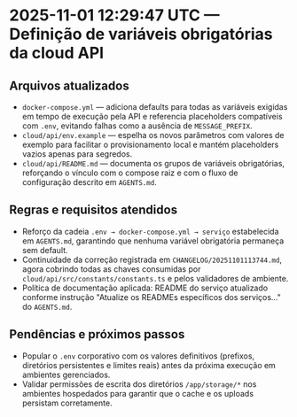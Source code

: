 <!-- CHANGELOG/20251101122947.md -->
# 2025-11-01 12:29:47 UTC — Definição de variáveis obrigatórias da cloud API

## Arquivos atualizados
- `docker-compose.yml` — adiciona defaults para todas as variáveis exigidas em tempo de execução pela API e referencia placeholders compatíveis com `.env`, evitando falhas como a ausência de `MESSAGE_PREFIX`.
- `cloud/api/env.example` — espelha os novos parâmetros com valores de exemplo para facilitar o provisionamento local e mantém placeholders vazios apenas para segredos.
- `cloud/api/README.md` — documenta os grupos de variáveis obrigatórias, reforçando o vínculo com o compose raiz e com o fluxo de configuração descrito em `AGENTS.md`.

## Regras e requisitos atendidos
- Reforço da cadeia `.env → docker-compose.yml → serviço` estabelecida em `AGENTS.md`, garantindo que nenhuma variável obrigatória permaneça sem default.
- Continuidade da correção registrada em `CHANGELOG/20251101113744.md`, agora cobrindo todas as chaves consumidas por `cloud/api/src/constants/constants.ts` e pelos validadores de ambiente.
- Política de documentação aplicada: README do serviço atualizado conforme instrução "Atualize os READMEs específicos dos serviços..." do `AGENTS.md`.

## Pendências e próximos passos
- Popular o `.env` corporativo com os valores definitivos (prefixos, diretórios persistentes e limites reais) antes da próxima execução em ambientes gerenciados.
- Validar permissões de escrita dos diretórios `/app/storage/*` nos ambientes hospedados para garantir que o cache e os uploads persistam corretamente.
